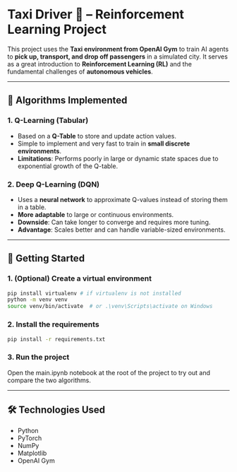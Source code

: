 # Taxi Driver 🚕 – Reinforcement Learning Project

This project uses the **Taxi environment from OpenAI Gym** to train AI agents to **pick up, transport, and drop off passengers** in a simulated city. It serves as a great introduction to **Reinforcement Learning (RL)** and the fundamental challenges of **autonomous vehicles**.

---

## 🧠 Algorithms Implemented

### 1. Q-Learning (Tabular)
- Based on a **Q-Table** to store and update action values.
- Simple to implement and very fast to train in **small discrete environments**.
- **Limitations**: Performs poorly in large or dynamic state spaces due to exponential growth of the Q-table.

### 2. Deep Q-Learning (DQN)
- Uses a **neural network** to approximate Q-values instead of storing them in a table.
- **More adaptable** to large or continuous environments.
- **Downside**: Can take longer to converge and requires more tuning.
- **Advantage**: Scales better and can handle variable-sized environments.

---

## 🚀 Getting Started

### 1. (Optional) Create a virtual environment
```bash
pip install virtualenv # if virtualenv is not installed
python -m venv venv
source venv/bin/activate  # or .\venv\Scripts\activate on Windows
```

### 2. Install the requirements
```bash
pip install -r requirements.txt
```

### 3. Run the project
Open the main.ipynb notebook at the root of the project to try out and compare the two algorithms.

--- 

## 🛠️ Technologies Used

- Python
- PyTorch
- NumPy
- Matplotlib
- OpenAI Gym